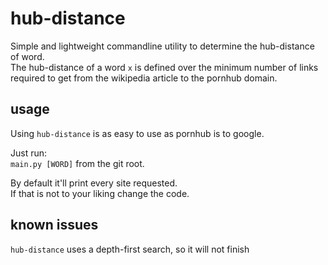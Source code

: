 # hub-distance

Simple and lightweight commandline utility to determine the hub-distance of word.\
The hub-distance of a word `x` is defined over the minimum number of links required to get from the wikipedia article to the pornhub domain.

## usage

Using `hub-distance` is as easy to use as pornhub is to google.

Just run:\
`main.py [WORD]` from the git root.

By default it'll print every site requested. \
If that is not to your liking change the code.

## known issues

`hub-distance` uses a depth-first search, so it will not finish
